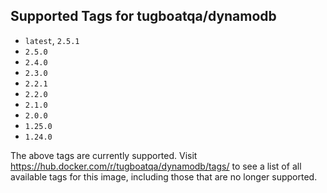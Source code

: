 ## Supported Tags for tugboatqa/dynamodb

* `latest`, `2.5.1`
* `2.5.0`
* `2.4.0`
* `2.3.0`
* `2.2.1`
* `2.2.0`
* `2.1.0`
* `2.0.0`
* `1.25.0`
* `1.24.0`

The above tags are currently supported. Visit https://hub.docker.com/r/tugboatqa/dynamodb/tags/ to see a list of all available tags for this image, including those that are no longer supported.
